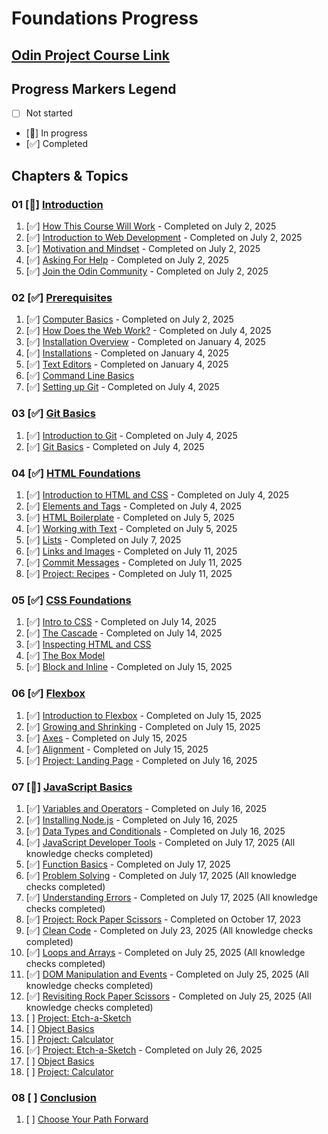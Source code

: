 # Foundations Progress

## [Odin Project Course Link](https://www.theodinproject.com/paths/foundations/courses/foundations)

## Progress Markers Legend
- [ ] Not started
- [🔄] In progress
- [✅] Completed

## Chapters & Topics

### 01 [🔄] [Introduction](https://www.theodinproject.com/paths/foundations/courses/foundations#introduction)
01. [✅] [How This Course Will Work](https://www.theodinproject.com/lessons/foundations-how-this-course-will-work) - Completed on July 2, 2025
02. [✅] [Introduction to Web Development](https://www.theodinproject.com/lessons/foundations-introduction-to-web-development) - Completed on July 2, 2025
03. [✅] [Motivation and Mindset](https://www.theodinproject.com/lessons/foundations-motivation-and-mindset) - Completed on July 2, 2025
04. [✅] [Asking For Help](https://www.theodinproject.com/lessons/foundations-asking-for-help) - Completed on July 2, 2025
05. [✅] [Join the Odin Community](https://www.theodinproject.com/lessons/foundations-join-the-odin-community) - Completed on July 2, 2025

### 02 [✅] [Prerequisites](https://www.theodinproject.com/paths/foundations/courses/foundations#prerequisites)
01. [✅] [Computer Basics](https://www.theodinproject.com/lessons/foundations-computer-basics) - Completed on July 2, 2025
02. [✅] [How Does the Web Work?](https://www.theodinproject.com/lessons/foundations-how-does-the-web-work) - Completed on July 4, 2025
03. [✅] [Installation Overview](https://www.theodinproject.com/lessons/foundations-installation-overview) - Completed on January 4, 2025
04. [✅] [Installations](https://www.theodinproject.com/lessons/foundations-installations) - Completed on January 4, 2025
05. [✅] [Text Editors](https://www.theodinproject.com/lessons/foundations-text-editors) - Completed on January 4, 2025
06. [✅] [Command Line Basics](https://www.theodinproject.com/lessons/foundations-command-line-basics)
07. [✅] [Setting up Git](https://www.theodinproject.com/lessons/foundations-setting-up-git) - Completed on July 4, 2025

### 03 [✅] [Git Basics](https://www.theodinproject.com/paths/foundations/courses/foundations#git-basics)
01. [✅] [Introduction to Git](https://www.theodinproject.com/lessons/foundations-introduction-to-git) - Completed on July 4, 2025
02. [✅] [Git Basics](https://www.theodinproject.com/lessons/foundations-git-basics) - Completed on July 4, 2025

### 04 [✅] [HTML Foundations](https://www.theodinproject.com/paths/foundations/courses/foundations#html-foundations)
01. [✅] [Introduction to HTML and CSS](https://www.theodinproject.com/lessons/foundations-introduction-to-html-and-css) - Completed on July 4, 2025
02. [✅] [Elements and Tags](https://www.theodinproject.com/lessons/foundations-elements-and-tags) - Completed on July 4, 2025
03. [✅] [HTML Boilerplate](https://www.theodinproject.com/lessons/foundations-html-boilerplate) - Completed on July 5, 2025
04. [✅] [Working with Text](https://www.theodinproject.com/lessons/foundations-working-with-text) - Completed on July 5, 2025
05. [✅] [Lists](https://www.theodinproject.com/lessons/foundations-lists) - Completed on July 7, 2025
06. [✅] [Links and Images](https://www.theodinproject.com/lessons/foundations-links-and-images) - Completed on July 11, 2025
07. [✅] [Commit Messages](https://www.theodinproject.com/lessons/foundations-commit-messages) - Completed on July 11, 2025
08. [✅] [Project: Recipes](https://www.theodinproject.com/lessons/foundations-recipes) - Completed on July 11, 2025

### 05 [✅] [CSS Foundations](https://www.theodinproject.com/paths/foundations/courses/foundations#css-foundations)
01. [✅] [Intro to CSS](https://www.theodinproject.com/lessons/foundations-intro-to-css) - Completed on July 14, 2025
02. [✅] [The Cascade](https://www.theodinproject.com/lessons/foundations-the-cascade) - Completed on July 14, 2025
03. [✅] [Inspecting HTML and CSS](https://www.theodinproject.com/lessons/foundations-inspecting-html-and-css)
04. [✅] [The Box Model](https://www.theodinproject.com/lessons/foundations-the-box-model)
05. [✅] [Block and Inline](https://www.theodinproject.com/lessons/foundations-block-and-inline) - Completed on July 15, 2025

### 06 [✅] [Flexbox](https://www.theodinproject.com/paths/foundations/courses/foundations#flexbox)
01. [✅] [Introduction to Flexbox](https://www.theodinproject.com/lessons/foundations-introduction-to-flexbox) - Completed on July 15, 2025
02. [✅] [Growing and Shrinking](https://www.theodinproject.com/lessons/foundations-growing-and-shrinking) - Completed on July 15, 2025
03. [✅] [Axes](https://www.theodinproject.com/lessons/foundations-axes) - Completed on July 15, 2025
04. [✅] [Alignment](https://www.theodinproject.com/lessons/foundations-alignment) - Completed on July 15, 2025
05. [✅] [Project: Landing Page](https://www.theodinproject.com/lessons/foundations-landing-page) - Completed on July 16, 2025

### 07 [🔄] [JavaScript Basics](https://www.theodinproject.com/paths/foundations/courses/foundations#javascript-basics)
01. [✅] [Variables and Operators](https://www.theodinproject.com/lessons/foundations-variables-and-operators) - Completed on July 16, 2025
02. [✅] [Installing Node.js](https://www.theodinproject.com/lessons/foundations-installing-node-js) - Completed on July 16, 2025
03. [✅] [Data Types and Conditionals](https://www.theodinproject.com/lessons/foundations-data-types-and-conditionals) - Completed on July 16, 2025
04. [✅] [JavaScript Developer Tools](https://www.theodinproject.com/lessons/foundations-javascript-developer-tools) - Completed on July 17, 2025 (All knowledge checks completed)
05. [✅] [Function Basics](https://www.theodinproject.com/lessons/foundations-function-basics) - Completed on July 17, 2025
06. [✅] [Problem Solving](https://www.theodinproject.com/lessons/foundations-problem-solving) - Completed on July 17, 2025 (All knowledge checks completed)
07. [✅] [Understanding Errors](https://www.theodinproject.com/lessons/foundations-understanding-errors) - Completed on July 17, 2025 (All knowledge checks completed)
08. [✅] [Project: Rock Paper Scissors](https://www.theodinproject.com/lessons/foundations-rock-paper-scissors) - Completed on October 17, 2023
09. [✅] [Clean Code](https://www.theodinproject.com/lessons/foundations-clean-code) - Completed on July 23, 2025 (All knowledge checks completed)
10. [✅] [Loops and Arrays](https://www.theodinproject.com/lessons/foundations-loops-and-arrays) - Completed on July 25, 2025 (All knowledge checks completed)
11. [✅] [DOM Manipulation and Events](https://www.theodinproject.com/lessons/foundations-dom-manipulation-and-events) - Completed on July 25, 2025 (All knowledge checks completed)
12. [✅] [Revisiting Rock Paper Scissors](https://www.theodinproject.com/lessons/foundations-revisiting-rock-paper-scissors) - Completed on July 25, 2025 (All knowledge checks completed)
13. [ ] [Project: Etch-a-Sketch](https://www.theodinproject.com/lessons/foundations-etch-a-sketch)
14. [ ] [Object Basics](https://www.theodinproject.com/lessons/foundations-object-basics)
15. [ ] [Project: Calculator](https://www.theodinproject.com/lessons/foundations-calculator)
13. [✅] [Project: Etch-a-Sketch](https://www.theodinproject.com/lessons/foundations-etch-a-sketch) - Completed on July 26, 2025
14. [ ] [Object Basics](https://www.theodinproject.com/lessons/foundations-object-basics)
15. [ ] [Project: Calculator](https://www.theodinproject.com/lessons/foundations-calculator)
### 08 [ ] [Conclusion](https://www.theodinproject.com/paths/foundations/courses/foundations#conclusion)
01. [ ] [Choose Your Path Forward](https://www.theodinproject.com/lessons/foundations-choose-your-path-forward)
